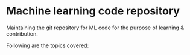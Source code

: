 # Machine learning code repository

Maintaining the git repository for ML code for the purpose of learning & contribution.

Following are the topics covered:

